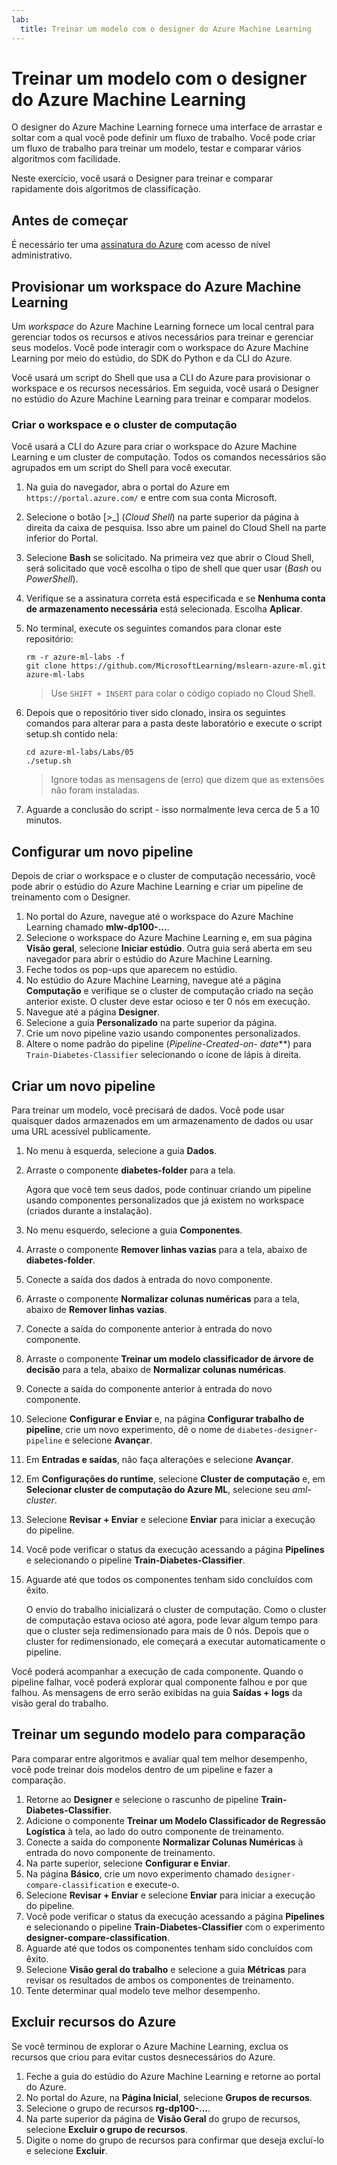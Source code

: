 ```yaml
---
lab:
  title: Treinar um modelo com o designer do Azure Machine Learning
---
```


# Treinar um modelo com o designer do Azure Machine Learning

O designer do Azure Machine Learning fornece uma interface de arrastar e soltar com a qual você pode definir um fluxo de trabalho. Você pode criar um fluxo de trabalho para treinar um modelo, testar e comparar vários algoritmos com facilidade.

Neste exercício, você usará o Designer para treinar e comparar rapidamente dois algoritmos de classificação.

## Antes de começar

É necessário ter uma [assinatura do Azure](https://azure.microsoft.com/free?azure-portal=true) com acesso de nível administrativo.

## Provisionar um workspace do Azure Machine Learning

Um *workspace* do Azure Machine Learning fornece um local central para gerenciar todos os recursos e ativos necessários para treinar e gerenciar seus modelos. Você pode interagir com o workspace do Azure Machine Learning por meio do estúdio, do SDK do Python e da CLI do Azure.

Você usará um script do Shell que usa a CLI do Azure para provisionar o workspace e os recursos necessários. Em seguida, você usará o Designer no estúdio do Azure Machine Learning para treinar e comparar modelos.

### Criar o workspace e o cluster de computação

Você usará a CLI do Azure para criar o workspace do Azure Machine Learning e um cluster de computação. Todos os comandos necessários são agrupados em um script do Shell para você executar.

1. Na guia do navegador, abra o portal do Azure em `https://portal.azure.com/` e entre com sua conta Microsoft.
1. Selecione o botão \[>_] (*Cloud Shell*) na parte superior da página à direita da caixa de pesquisa. Isso abre um painel do Cloud Shell na parte inferior do Portal.
1. Selecione **Bash** se solicitado. Na primeira vez que abrir o Cloud Shell, será solicitado que você escolha o tipo de shell que quer usar (*Bash* ou *PowerShell*).
1. Verifique se a assinatura correta está especificada e se **Nenhuma conta de armazenamento necessária** está selecionada. Escolha **Aplicar**.
1. No terminal, execute os seguintes comandos para clonar este repositório:

    ```azurecli
    rm -r azure-ml-labs -f
    git clone https://github.com/MicrosoftLearning/mslearn-azure-ml.git azure-ml-labs
    ```

    > Use `SHIFT + INSERT` para colar o código copiado no Cloud Shell.

1. Depois que o repositório tiver sido clonado, insira os seguintes comandos para alterar para a pasta deste laboratório e execute o script setup.sh contido nela:

    ```azurecli
    cd azure-ml-labs/Labs/05
    ./setup.sh
    ```

    > Ignore todas as mensagens de (erro) que dizem que as extensões não foram instaladas.

1. Aguarde a conclusão do script - isso normalmente leva cerca de 5 a 10 minutos.

## Configurar um novo pipeline

Depois de criar o workspace e o cluster de computação necessário, você pode abrir o estúdio do Azure Machine Learning e criar um pipeline de treinamento com o Designer.

1. No portal do Azure, navegue até o workspace do Azure Machine Learning chamado **mlw-dp100-...**.
1. Selecione o workspace do Azure Machine Learning e, em sua página **Visão geral**, selecione **Iniciar estúdio**. Outra guia será aberta em seu navegador para abrir o estúdio do Azure Machine Learning.
1. Feche todos os pop-ups que aparecem no estúdio.
1. No estúdio do Azure Machine Learning, navegue até a página **Computação** e verifique se o cluster de computação criado na seção anterior existe. O cluster deve estar ocioso e ter 0 nós em execução.
1. Navegue até a página **Designer**.
1. Selecione a guia **Personalizado** na parte superior da página.
1. Crie um novo pipeline vazio usando componentes personalizados.
1. Altere o nome padrão do pipeline (**Pipeline-Created-on-* date***) para `Train-Diabetes-Classifier` selecionando o ícone de lápis à direita.


## Criar um novo pipeline

Para treinar um modelo, você precisará de dados. Você pode usar quaisquer dados armazenados em um armazenamento de dados ou usar uma URL acessível publicamente.

1. No menu à esquerda, selecione a guia **Dados**.
1. Arraste o componente **diabetes-folder** para a tela.

    Agora que você tem seus dados, pode continuar criando um pipeline usando componentes personalizados que já existem no workspace (criados durante a instalação).

1. No menu esquerdo, selecione a guia **Componentes**.
1. Arraste o componente **Remover linhas vazias** para a tela, abaixo de **diabetes-folder**.
1. Conecte a saída dos dados à entrada do novo componente.
1. Arraste o componente **Normalizar colunas numéricas** para a tela, abaixo de **Remover linhas vazias**.
1. Conecte a saída do componente anterior à entrada do novo componente.
1. Arraste o componente **Treinar um modelo classificador de árvore de decisão** para a tela, abaixo de **Normalizar colunas numéricas**.
1. Conecte a saída do componente anterior à entrada do novo componente.
1. Selecione **Configurar e Enviar** e, na página **Configurar trabalho de pipeline**, crie um novo experimento, dê o nome de `diabetes-designer-pipeline` e selecione **Avançar**.
1. Em **Entradas e saídas**, não faça alterações e selecione **Avançar**.
1. Em **Configurações do runtime**, selecione **Cluster de computação** e, em **Selecionar cluster de computação do Azure ML**, selecione seu *aml-cluster*.
1. Selecione **Revisar + Enviar** e selecione **Enviar** para iniciar a execução do pipeline.
1. Você pode verificar o status da execução acessando a página **Pipelines** e selecionando o pipeline **Train-Diabetes-Classifier**.
1. Aguarde até que todos os componentes tenham sido concluídos com êxito.

    O envio do trabalho inicializará o cluster de computação. Como o cluster de computação estava ocioso até agora, pode levar algum tempo para que o cluster seja redimensionado para mais de 0 nós. Depois que o cluster for redimensionado, ele começará a executar automaticamente o pipeline.

Você poderá acompanhar a execução de cada componente. Quando o pipeline falhar, você poderá explorar qual componente falhou e por que falhou. As mensagens de erro serão exibidas na guia **Saídas + logs** da visão geral do trabalho.

## Treinar um segundo modelo para comparação

Para comparar entre algoritmos e avaliar qual tem melhor desempenho, você pode treinar dois modelos dentro de um pipeline e fazer a comparação.

1. Retorne ao **Designer** e selecione o rascunho de pipeline **Train-Diabetes-Classifier**.
1. Adicione o componente **Treinar um Modelo Classificador de Regressão Logística** à tela, ao lado do outro componente de treinamento.
1. Conecte a saída do componente **Normalizar Colunas Numéricas** à entrada do novo componente de treinamento.
1. Na parte superior, selecione **Configurar e Enviar**.
1. Na página **Básico**, crie um novo experimento chamado `designer-compare-classification` e execute-o.
1. Selecione **Revisar + Enviar** e selecione **Enviar** para iniciar a execução do pipeline.
1. Você pode verificar o status da execução acessando a página **Pipelines** e selecionando o pipeline **Train-Diabetes-Classifier** com o experimento **designer-compare-classification**.
1. Aguarde até que todos os componentes tenham sido concluídos com êxito.  
1. Selecione **Visão geral do trabalho** e selecione a guia **Métricas** para revisar os resultados de ambos os componentes de treinamento.
1. Tente determinar qual modelo teve melhor desempenho.

## Excluir recursos do Azure

Se você terminou de explorar o Azure Machine Learning, exclua os recursos que criou para evitar custos desnecessários do Azure.

1. Feche a guia do estúdio do Azure Machine Learning e retorne ao portal do Azure.
1. No portal do Azure, na **Página Inicial**, selecione **Grupos de recursos**.
1. Selecione o grupo de recursos **rg-dp100-...**.
1. Na parte superior da página de **Visão Geral** do grupo de recursos, selecione **Excluir o grupo de recursos**.
1. Digite o nome do grupo de recursos para confirmar que deseja excluí-lo e selecione **Excluir**.
